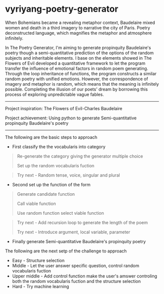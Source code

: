 # vyriyang-poetry-generator

When Bohemians became a revealing metaphor context, Baudelaire mixed women and death in a third imagery to narrative the city of Paris. Poetry deconstructed language, which magnifies the metaphor and atmosphere infinitely.

In The Poetry Generator, I'm aiming to generate propinquity Baudelaire's poetry though a semi-quantitative prediction of the options of the random subjects and inheritable elements. I base on the elements showed in The Flowers of Evil developed a quantitative framework to let the program transfer the influence of emotional factors in random poem generating. Through the loop inheritance of functions, the program constructs a similar random poetry with unified emotions. However, the correspondence of imagery and metaphor is random, which means that the meaning is infinitely possible. Completing the illusion of our poets' dream by borrowing this process of exploring unpredictable vague fables.


---

Project inspiration: The Flowers of Evil-Charles Baudelaire

Project achievement: Using python to generate Semi-quantitative propinquity Baudelaire's poetry 

---

The following are the basic steps to approach
* First classify the the vocabularis into category
> Re-generate the category giving the generator multiple choice
>
> Set up the random vocabularis fuction

> Try next - Random tense, voice, singular and plural

* Second set up the function of the form
> Generate candidate function
>
> Call viable function
>
> Use random function select viable function

> Try next - Add recursion loop to generate the length of the poem
>
> Try next - Introduce argument, local variable, parameter

* Finally generate Semi-quantitative Baudelaire's propinquity poetry 




The following are the next setp of the challenge to approach
* Easy - Structure selection
* Middle - Let the user answer specific question, control random vocabularis fuction
* Upper middle - Add control function make the user's amswer controling both the random vocabularis fuction and the structure selection 
* Hard - Try machine learning